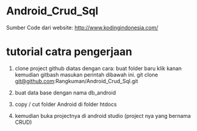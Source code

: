 # Android_Crud_Sql

Sumber Code dari 
website: http://www.kodingindonesia.com/


# tutorial catra pengerjaan 

1. clone project github diatas dengan cara:
    buat folder baru
    klik kanan
    kemudian gitbash
    masukan perintah dibawah ini.
git clone git@github.com:Rangkuman/Android_Crud_Sql.git

2. buat data base dengan nama db_android

3. copy / cut folder Android di folder htdocs

4. kemudian buka projectnya di android studio 
    (project nya yang bernama CRUD)